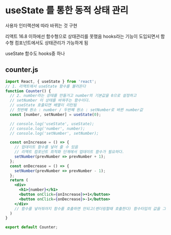 # useState 를 통한 동적 상태 관리

사용자 인터랙션에 따라 바뀌는 것 구현

리액트 16.8 이하에선 함수형으로 상태관리를 못했음
hooks라는 기능이 도입되면서 함수형 컴포넌트에서도 상태관리가 가능하게 됨

useState 함수도 hooks중 하나



## counter.js

```jsx
import React, { useState } from 'react';
// 1. 리액트에서 useState 함수를 불러온다
function Counter() {
  // 2. number라는 상태를 만들거고 number의 기본값을 0으로 설정하고 
  // setNumber 이 상태를 바꿔주는 함수이다.
  // useState 호출되면 배열이 리턴됨
  // 첫번째 원소 : number / 두번째 원소 : setNumber로 바뀐 number값
  const [number, setNumber] = useState(0);

  // console.log('useState', useState);
  // console.log('number', number);
  // console.log('setNumber', setNumber);

  const onIncrease = () => {
    // 업데이트 함수를 넣어 줄 수 있음
    // 리액트 컴포넌트 최적화 단계에서 업데이트 함수가 필요하다.
    setNumber(prevNumber => prevNumber + 1);
  };
  const onDecrease = () => {
    setNumber(prevNumber => prevNumber - 1);
  };
  return (
    <div>
      <h1>{number}</h1>
      <button onClick={onIncrease}>+1</button>
      <button onClick={onDecrease}>-1</button>
    </div>
    // 함수를 넣어줘야지 함수를 호출하면 안되고(렌더링할때 호출한다) 함수타입의 값을 그대로 넣어준다
  )
}

export default Counter;
```



